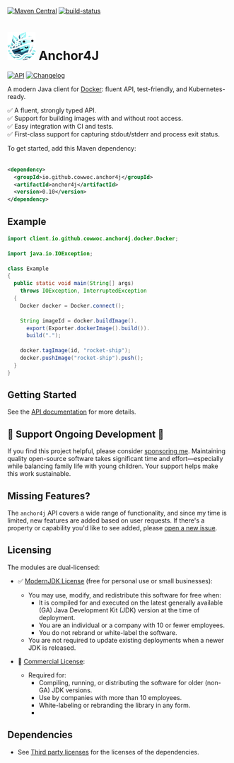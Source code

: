 [![Maven Central](https://maven-badges.sml.io/maven-central/io.github.cowwoc.anchor4j/anchor4j/badge.svg)](https://search.maven.org/search?q=g:io.github.cowwoc.anchor4j)
[![build-status](https://github.com/cowwoc/anchor4j/workflows/Build/badge.svg)](https://github.com/cowwoc/anchor4j/actions/?query=workflow%3Abuild)

# <img src="docs/logo.svg" width=64 height=64 alt="logo"> Anchor4J

[![API](https://img.shields.io/badge/api_docs-5B45D5.svg)](https://cowwoc.github.io/anchor4j/0.10/)
[![Changelog](https://img.shields.io/badge/changelog-A345D5.svg)](docs/changelog.md)

A modern Java client for [Docker](https://www.docker.com/): fluent API, test-friendly, and Kubernetes-ready.

✅ A fluent, strongly typed API.<br>
✅ Support for building images with and without root access.<br>
✅ Easy integration with CI and tests.<br>
✅ First-class support for capturing stdout/stderr and process exit status.<br>

To get started, add this Maven dependency:

```xml

<dependency>
  <groupId>io.github.cowwoc.anchor4j</groupId>
  <artifactId>anchor4j</artifactId>
  <version>0.10</version>
</dependency>
```

## Example

```java
import client.io.github.cowwoc.anchor4j.docker.Docker;

import java.io.IOException;

class Example
{
  public static void main(String[] args)
    throws IOException, InterruptedException
  {
    Docker docker = Docker.connect();

    String imageId = docker.buildImage().
      export(Exporter.dockerImage().build()).
      build(".");

    docker.tagImage(id, "rocket-ship");
    docker.pushImage("rocket-ship").push();
  }
}
```

## Getting Started

See the [API documentation](https://cowwoc.github.io/docker/0.10/) for more details.

## 💖 Support Ongoing Development 💖

If you find this project helpful, please consider [sponsoring me](https://github.com/sponsors/cowwoc).
Maintaining quality open-source software takes significant time and effort—especially while balancing family
life with young children. Your support helps make this work sustainable.

## Missing Features?

The `anchor4j` API covers a wide range of functionality, and since my time is limited, new features are added
based on user requests. If there's a property or capability you'd like to see added,
please [open a new issue](issues/new).

## Licensing

The modules are dual-licensed:

- ✅ [ModernJDK License](docs/modern-jdk-license-1.0.md) (free for personal use or small businesses):
  - You may use, modify, and redistribute this software for free when:
    - It is compiled for and executed on the latest generally available (GA) Java Development Kit (JDK)
      version at the time of deployment.
    - You are an individual or a company with 10 or fewer employees.
    - You do not rebrand or white-label the software.
  - You are not required to update existing deployments when a newer JDK is released.

- 💼 [Commercial License](docs/commercial-license-1.0.md):
  - Required for:
    - Compiling, running, or distributing the software for older (non-GA) JDK versions.
    - Use by companies with more than 10 employees.
    - White-labeling or rebranding the library in any form.
    - 

## Dependencies

* See [Third party licenses](LICENSE-3RD-PARTY.md) for the licenses of the dependencies.